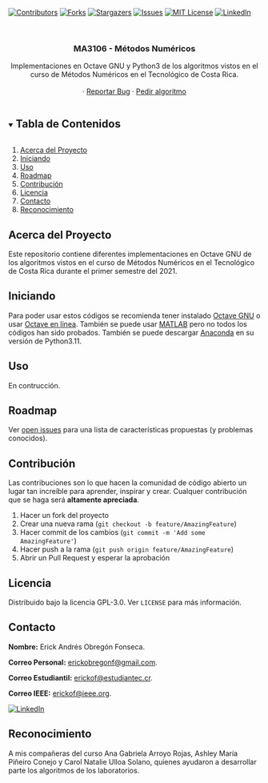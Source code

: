 [![Contributors][contributors-shield]][contributors-url]
[![Forks][forks-shield]][forks-url]
[![Stargazers][stars-shield]][stars-url]
[![Issues][issues-shield]][issues-url]
[![MIT License][license-shield]][license-url]
[![LinkedIn][linkedin-shield]][linkedin-url]



<br />
<p align="center">
  <h3 align="center">
    MA3106 - Métodos Numéricos
  </h3>

  <p align="center">
    Implementaciones en Octave GNU y Python3 de los algoritmos vistos en el curso de Métodos Numéricos en el Tecnológico de Costa Rica.
    <br />
    <br />
    ·
    <a href="https://github.com/ErickOF/MA3106-Numerical-Methods/issues/new?assignees=ErickOF&labels=bug&projects=&template=-programming-language--method-type--method-name---error-.md&title=">Reportar Bug</a>
    ·
    <a href="https://github.com/ErickOF/MA3106-Numerical-Methods/issues/new?assignees=ErickOF&labels=enhancement&projects=&template=-programming-language--method-type--method-name---request-name-.md&title=">Pedir algoritmo</a>
  </p>
</p>



<!-- TABLE OF CONTENTS -->
<details open="open">
  <summary>
    <h2 style="display: inline-block">
      Tabla de Contenidos
    </h2>
  </summary>
  <ol>
    <li>
      <a href="#acerca-del-proyecto">
        Acerca del Proyecto
      </a>
    </li>
    <li>
      <a href="#iniciando">
        Iniciando
      </a>
    </li>
    <li><a href="#uso">Uso</a></li>
    <li><a href="#roadmap">Roadmap</a></li>
    <li><a href="#contribución">Contribución</a></li>
    <li><a href="#licencia">Licencia</a></li>
    <li><a href="#contacto">Contacto</a></li>
    <li>
      <a href="#reconocimiento">
        Reconocimiento
      </a>
    </li>
  </ol>
</details>



<!-- ABOUT THE PROJECT -->
## Acerca del Proyecto

Este repositorio contiene diferentes implementaciones en Octave GNU de los algoritmos vistos en el curso de Métodos Numéricos en el Tecnológico de Costa Rica durante el primer semestre del 2021.


<!-- GETTING STARTED -->
## Iniciando

Para poder usar estos códigos se recomienda tener instalado [Octave GNU](https://www.gnu.org/software/octave/download) o usar [Octave en línea](http://octave-online.net/). También se puede usar [MATLAB](https://www.mathworks.com/downloads/web_downloads/?s_iid=hp_ff_t_downloads) pero no todos los códigos han sido probados.
También se puede descargar [Anaconda](https://www.anaconda.com/download#downloads) en su versión de Python3.11.


<!-- USAGE EXAMPLES -->
## Uso

En contrucción.
<!-- Use this space to show useful examples of how a project can be used. Additional screenshots, code examples and demos work well in this space. You may also link to more resources.

_For more examples, please refer to the [Documentation](https://example.com)_-->



<!-- ROADMAP -->
## Roadmap

Ver [open issues](https://github.com/ErickOF/MA3106-Numerical-Methods/issues) para una lista de características propuestas (y problemas conocidos).



<!-- CONTRIBUTING -->
## Contribución

Las contribuciones son lo que hacen la comunidad de código abierto un lugar tan increíble para aprender, inspirar y crear. Cualquer contribución que se haga será **altamente apreciada**.

1. Hacer un fork del proyecto
2. Crear una nueva rama (`git checkout -b feature/AmazingFeature`)
3. Hacer commit de los cambios (`git commit -m 'Add some AmazingFeature'`)
4. Hacer push a la rama (`git push origin feature/AmazingFeature`)
5. Abrir un Pull Request y esperar la aprobación



<!-- LICENSE -->
## Licencia

Distribuido bajo la licencia GPL-3.0. Ver `LICENSE` para más información.



<!-- CONTACT -->
## Contacto

**Nombre:** Erick Andrés Obregón Fonseca.

**Correo Personal:** erickobregonf@gmail.com.

**Correo Estudiantil:** erickof@estudiantec.cr.

**Correo IEEE:** erickof@ieee.org.

[![LinkedIn][linkedin-shield]][linkedin-url]



<!-- ACKNOWLEDGE -->
## Reconocimiento

A mis compañeras del curso Ana Gabriela Arroyo Rojas, Ashley María Piñeiro Conejo y Carol Natalie Ulloa Solano, quienes ayudaron a desarrollar parte los algoritmos de los laboratorios.


<!-- MARKDOWN LINKS & IMAGES -->
<!-- https://www.markdownguide.org/basic-syntax/#reference-style-links -->
[contributors-shield]: https://img.shields.io/github/contributors/ErickOF/MA3106-Numerical-Methods.svg
[contributors-url]: https://github.com/ErickOF/MA3106-Numerical-Methods/graphs/contributors
[forks-shield]: https://img.shields.io/github/forks/ErickOF/MA3106-Numerical-Methods.svg?style=for-the-badge
[forks-url]: https://github.com/ErickOF/MA3106-Numerical-Methods/network/members
[stars-shield]: https://img.shields.io/github/stars/ErickOF/MA3106-Numerical-Methods.svg?style=for-the-badge
[stars-url]: https://github.com/ErickOF/MA3106-Numerical-Methods/stargazers
[issues-shield]: https://img.shields.io/github/issues/ErickOF/MA3106-Numerical-Methods.svg?style=for-the-badge
[issues-url]: https://github.com/ErickOF/MA3106-Numerical-Methods/issues
[license-shield]: https://img.shields.io/github/license/ErickOF/MA3106-Numerical-Methods.svg?style=for-the-badge
[license-url]: https://github.com/ErickOF/MA3106-Numerical-Methods/blob/master/LICENSE.txt
[linkedin-shield]: https://img.shields.io/badge/-LinkedIn-black.svg?style=for-the-badge&logo=linkedin&colorB=555
[linkedin-url]: https://linkedin.com/in/ErickOF
